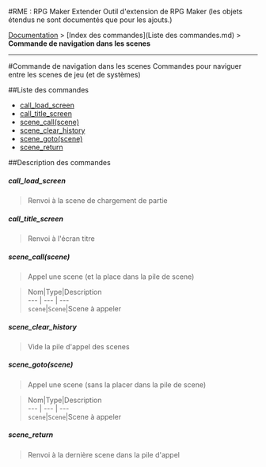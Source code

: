 #RME : RPG Maker Extender
Outil d'extension de RPG Maker (les objets étendus ne sont documentés que pour les ajouts.)

[Documentation](README.md) > [Index des commandes](Liste des commandes.md) > **Commande de navigation dans les scenes**  
- - -  
#Commande de navigation dans les scenes
Commandes pour naviguer entre les scenes de jeu (et de systèmes)

##Liste des commandes
*    [call_load_screen](#call_load_screen)
*    [call_title_screen](#call_title_screen)
*    [scene_call(scene)](#scene_callscene)
*    [scene_clear_history](#scene_clear_history)
*    [scene_goto(scene)](#scene_gotoscene)
*    [scene_return](#scene_return)


##Description des commandes
##### call_load_screen

> Renvoi à la scene de chargement de partie

  
> 

##### call_title_screen

> Renvoi à l'écran titre

  
> 

##### scene_call(scene)

> Appel une scene (et la place dans la pile de scene)

  
> Nom|Type|Description  
--- | --- | ---  
`scene`|`Scene`|Scene à appeler  


##### scene_clear_history

> Vide la pile d'appel des scenes

  
> 

##### scene_goto(scene)

> Appel une scene (sans la placer dans la pile de scene)

  
> Nom|Type|Description  
--- | --- | ---  
`scene`|`Scene`|Scene à appeler  


##### scene_return

> Renvoi à la dernière scene dans la pile d'appel

  
> 

